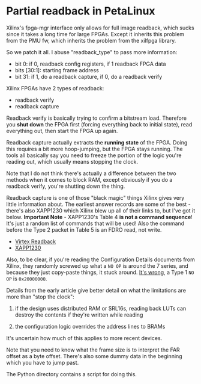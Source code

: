 # Partial readback in PetaLinux

Xilinx's fpga-mgr interface only allows for full image
readback, which sucks since it takes a long time for
large FPGAs. Except it inherits this problem from
the PMU fw, which inherits the problem from the
xilfpga library.

So we patch it all. I abuse "readback_type" to pass more
information:

* bit 0: if 0, readback config registers, if 1 readback FPGA data
* bits [30:1]: starting frame address
* bit 31: if 1, do a readback capture, if 0, do a readback verify

Xilinx FPGAs have 2 types of readback:
* readback verify
* readback capture

Readback verify is basically trying to confirm a bitstream load.
Therefore you __shut down__ the FPGA first (forcing everything
back to initial state), read everything out, then start the FPGA
up again.

Readback capture actually extracts the __running state__ of the
FPGA. Doing this requires a bit more hoop-jumping, but the
FPGA stays running. The tools all basically say you need to
freeze the portion of the logic you're reading out, which
usually means stopping the clock.

Note that I do not think there's actually a difference between
the two methods when it comes to block RAM, except obviously
if you do a readback verify, you're shutting down the thing.

Readback capture is one of those "black magic" things
Xilinx gives very little information about. The earliest
answer records are some of the best - there's also XAPP1230
which Xilinx blew up all of their links to, but I've got it below.
**Important Note** - XAPP1230's Table 4 **is not a command sequence**!
It's just a random list of commands that will be used! Also
the command before the Type 2 packet in Table 5 is an FDRO read,
not write.

* [Virtex Readback](https://adaptivesupport.amd.com/s/article/8181?language=en_US)
* [XAPP1230](https://download.amd.com/docnav/documents/XAPP1230.pdf)

Also, to be clear, if you're reading the Configuration Details documents
from Xilinx, they randomly screwed up what a ``NO OP`` is around the
7 series, and because they just copy-paste things, it stuck around. 
[It's wrong,](https://adaptivesupport.amd.com/s/question/0D54U00008kQaMhSAK/type-1-noop-confusion-0x02000000-or-0x20000000?language=en_US)
a Type 1 ``NO OP`` is ``0x20000000``.

Details from the early article give better detail on what the limitations
are more than "stop the clock":

1. if the design uses distributed RAM or SRL16s, reading back LUTs can
    destroy the contents if they're written while reading

2. the configuration logic overrides the address lines to BRAMs 

It's uncertain how much of this applies to more recent devices.

Note that you need to know what the frame size is to
interpret the FAR offset as a byte offset. There's also
some dummy data in the beginning which you have to jump
past.

The Python directory contains a script for doing this.
